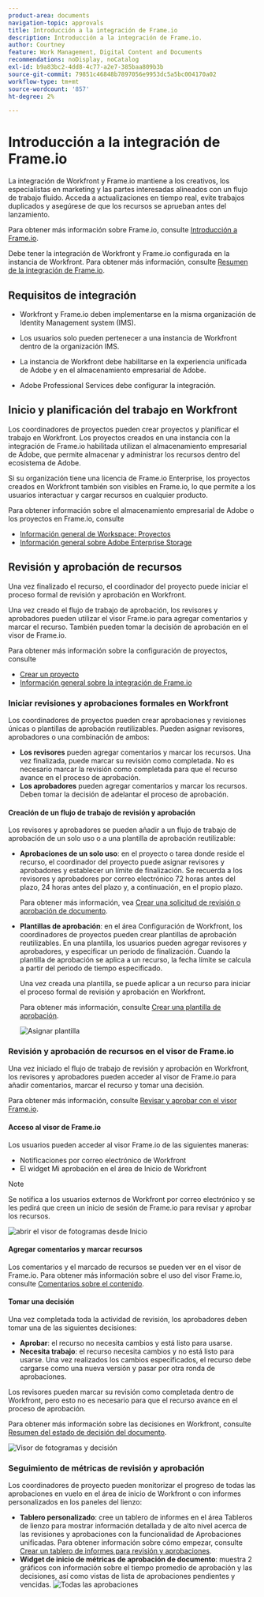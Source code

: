 ```yaml
---
product-area: documents
navigation-topic: approvals
title: Introducción a la integración de Frame.io
description: Introducción a la integración de Frame.io.
author: Courtney
feature: Work Management, Digital Content and Documents
recommendations: noDisplay, noCatalog
exl-id: b9a83bc2-4dd8-4c77-a2e7-385baa809b3b
source-git-commit: 79851c46848b7897056e9953dc5a5bc004170a02
workflow-type: tm+mt
source-wordcount: '857'
ht-degree: 2%

---
```


# Introducción a la integración de Frame.io

La integración de Workfront y Frame.io mantiene a los creativos, los especialistas en marketing y las partes interesadas alineados con un flujo de trabajo fluido. Acceda a actualizaciones en tiempo real, evite trabajos duplicados y asegúrese de que los recursos se aprueban antes del lanzamiento.

Para obtener más información sobre Frame.io, consulte [Introducción a Frame.io](https://support.frame.io/en/collections/49298-getting-started).

Debe tener la integración de Workfront y Frame.io configurada en la instancia de Workfront. Para obtener más información, consulte [Resumen de la integración de Frame.io](/help/quicksilver/review-and-approve-work/native-integrations/frame-io/frame-int-overview.md#integration-requirements).

## Requisitos de integración

* Workfront y Frame.io deben implementarse en la misma organización de Identity Management system (IMS).

* Los usuarios solo pueden pertenecer a una instancia de Workfront dentro de la organización IMS.

* La instancia de Workfront debe habilitarse en la experiencia unificada de Adobe y en el almacenamiento empresarial de Adobe.

* Adobe Professional Services debe configurar la integración.

## Inicio y planificación del trabajo en Workfront

Los coordinadores de proyectos pueden crear proyectos y planificar el trabajo en Workfront. Los proyectos creados en una instancia con la integración de Frame.io habilitada utilizan el almacenamiento empresarial de Adobe, que permite almacenar y administrar los recursos dentro del ecosistema de Adobe.

Si su organización tiene una licencia de Frame.io Enterprise, los proyectos creados en Workfront también son visibles en Frame.io, lo que permite a los usuarios interactuar y cargar recursos en cualquier producto.

Para obtener información sobre el almacenamiento empresarial de Adobe o los proyectos en Frame.io, consulte

* [Información general de Workspace: Proyectos](https://help.frame.io/en/articles/9101001-workspace-overview#h_d9f8654895)
* [Información general sobre Adobe Enterprise Storage](/help/quicksilver/review-and-approve-work/esm-overview.md)

## Revisión y aprobación de recursos

Una vez finalizado el recurso, el coordinador del proyecto puede iniciar el proceso formal de revisión y aprobación en Workfront.

Una vez creado el flujo de trabajo de aprobación, los revisores y aprobadores pueden utilizar el visor Frame.io para agregar comentarios y marcar el recurso. También pueden tomar la decisión de aprobación en el visor de Frame.io.

Para obtener más información sobre la configuración de proyectos, consulte

* [Crear un proyecto](/help/quicksilver/manage-work/projects/create-projects/create-project.md)
* [Información general sobre la integración de Frame.io](/help/quicksilver/review-and-approve-work/native-integrations/frame-io/frame-int-overview.md)

### Iniciar revisiones y aprobaciones formales en Workfront

Los coordinadores de proyectos pueden crear aprobaciones y revisiones únicas o plantillas de aprobación reutilizables. Pueden asignar revisores, aprobadores o una combinación de ambos:

* **Los revisores** pueden agregar comentarios y marcar los recursos. Una vez finalizada, puede marcar su revisión como completada. No es necesario marcar la revisión como completada para que el recurso avance en el proceso de aprobación.
* **Los aprobadores** pueden agregar comentarios y marcar los recursos. Deben tomar la decisión de adelantar el proceso de aprobación.

#### Creación de un flujo de trabajo de revisión y aprobación

Los revisores y aprobadores se pueden añadir a un flujo de trabajo de aprobación de un solo uso o a una plantilla de aprobación reutilizable:

* **Aprobaciones de un solo uso**: en el proyecto o tarea donde reside el recurso, el coordinador del proyecto puede asignar revisores y aprobadores y establecer un límite de finalización. Se recuerda a los revisores y aprobadores por correo electrónico 72 horas antes del plazo, 24 horas antes del plazo y, a continuación, en el propio plazo.

  Para obtener más información, vea [Crear una solicitud de revisión o aprobación de documento](/help/quicksilver/review-and-approve-work/document-reviews-and-approvals/manage-document-approvals/create-a-document-approval.md).

* **Plantillas de aprobación**: en el área Configuración de Workfront, los coordinadores de proyectos pueden crear plantillas de aprobación reutilizables. En una plantilla, los usuarios pueden agregar revisores y aprobadores, y especificar un periodo de finalización. Cuando la plantilla de aprobación se aplica a un recurso, la fecha límite se calcula a partir del periodo de tiempo especificado.

  Una vez creada una plantilla, se puede aplicar a un recurso para iniciar el proceso formal de revisión y aprobación en Workfront.

  Para obtener más información, consulte [Crear una plantilla de aprobación](/help/quicksilver/review-and-approve-work/document-reviews-and-approvals/manage-document-approvals/create-approval-template.md).


  ![Asignar plantilla](assets/assign-template.png)

### Revisión y aprobación de recursos en el visor de Frame.io

Una vez iniciado el flujo de trabajo de revisión y aprobación en Workfront, los revisores y aprobadores pueden acceder al visor de Frame.io para añadir comentarios, marcar el recurso y tomar una decisión.

Para obtener más información, consulte [Revisar y aprobar con el visor Frame.io](/help/quicksilver/review-and-approve-work/document-reviews-and-approvals/review-with-frame.md).

#### Acceso al visor de Frame.io

Los usuarios pueden acceder al visor Frame.io de las siguientes maneras:

* Notificaciones por correo electrónico de Workfront
* El widget Mi aprobación en el área de Inicio de Workfront

>[!NOTE]
>
>Se notifica a los usuarios externos de Workfront por correo electrónico y se les pedirá que creen un inicio de sesión de Frame.io para revisar y aprobar los recursos.

![abrir el visor de fotogramas desde Inicio](assets/open-fio-viewwer.png)

#### Agregar comentarios y marcar recursos

Los comentarios y el marcado de recursos se pueden ver en el visor de Frame.io. Para obtener más información sobre el uso del visor Frame.io, consulte [Comentarios sobre el contenido](https://help.frame.io/en/articles/9105251-commenting-on-your-media).

#### Tomar una decisión

Una vez completada toda la actividad de revisión, los aprobadores deben tomar una de las siguientes decisiones:

* **Aprobar**: el recurso no necesita cambios y está listo para usarse.
* **Necesita trabajo**: el recurso necesita cambios y no está listo para usarse. Una vez realizados los cambios especificados, el recurso debe cargarse como una nueva versión y pasar por otra ronda de aprobaciones. <!--is the same approval workflow automatically applied? Does the coordinator have to do anything to get the approval going? -->

Los revisores pueden marcar su revisión como completada dentro de Workfront, pero esto no es necesario para que el recurso avance en el proceso de aprobación.

Para obtener más información sobre las decisiones en Workfront, consulte [Resumen del estado de decisión del documento](/help/quicksilver/review-and-approve-work/document-reviews-and-approvals/manage-document-approvals/document-approval-status.md).

![Visor de fotogramas y decisión](assets/decision-fio.png)


### Seguimiento de métricas de revisión y aprobación

Los coordinadores de proyecto pueden monitorizar el progreso de todas las aprobaciones en vuelo en el área de inicio de Workfront o con informes personalizados en los paneles del lienzo:

* **Tablero personalizado**: cree un tablero de informes en el área Tableros de lienzo para mostrar información detallada y de alto nivel acerca de las revisiones y aprobaciones con la funcionalidad de Aprobaciones unificadas. Para obtener información sobre cómo empezar, consulte [Crear un tablero de informes para revisión y aprobaciones](/help/quicksilver/review-and-approve-work/document-reviews-and-approvals/create-review-and-approval-dashboard.md).
* **Widget de inicio de métricas de aprobación de documento**: muestra 2 gráficos con información sobre el tiempo promedio de aprobación y las decisiones, así como vistas de lista de aprobaciones pendientes y vencidas.
  ![Todas las aprobaciones](assets/all-approvals.png)